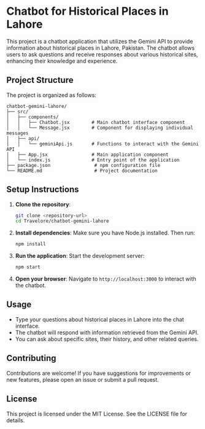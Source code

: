 # Chatbot for Historical Places in Lahore

This project is a chatbot application that utilizes the Gemini API to provide information about historical places in Lahore, Pakistan. The chatbot allows users to ask questions and receive responses about various historical sites, enhancing their knowledge and experience.

## Project Structure

The project is organized as follows:

```
chatbot-gemini-lahore/
├── src/
│   ├── components/
│   │   ├── Chatbot.jsx        # Main chatbot interface component
│   │   └── Message.jsx        # Component for displaying individual messages
│   ├── api/
│   │   └── geminiApi.js       # Functions to interact with the Gemini API
│   ├── App.jsx                # Main application component
│   └── index.js               # Entry point of the application
├── package.json                # npm configuration file
└── README.md                   # Project documentation
```

## Setup Instructions

1. **Clone the repository**:
   ```bash
   git clone <repository-url>
   cd Travelore/chatbot-gemini-lahore
   ```

2. **Install dependencies**:
   Make sure you have Node.js installed. Then run:
   ```bash
   npm install
   ```

3. **Run the application**:
   Start the development server:
   ```bash
   npm start
   ```

4. **Open your browser**:
   Navigate to `http://localhost:3000` to interact with the chatbot.

## Usage

- Type your questions about historical places in Lahore into the chat interface.
- The chatbot will respond with information retrieved from the Gemini API.
- You can ask about specific sites, their history, and other related queries.

## Contributing

Contributions are welcome! If you have suggestions for improvements or new features, please open an issue or submit a pull request.

## License

This project is licensed under the MIT License. See the LICENSE file for details.